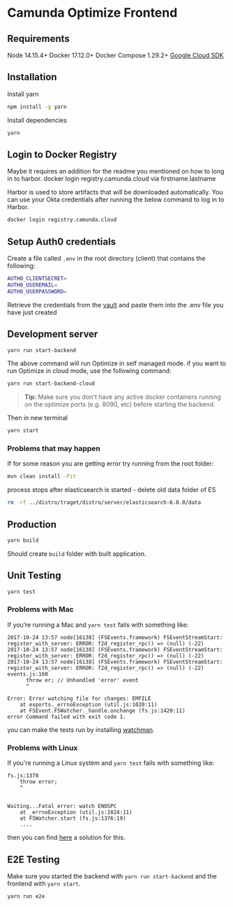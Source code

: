 # Camunda Optimize Frontend

## Requirements

Node 14.15.4+
Docker 17.12.0+
Docker Compose 1.29.2+
[Google Cloud SDK](https://cloud.google.com/sdk/docs/install)

## Installation

Install yarn

```bash
npm install -g yarn
```

Install dependencies

```bash
yarn
```

## Login to Docker Registry

Maybe it requires an addition for the readme you mentioned on how to long in to harbor.
docker login registry.camunda.cloud via firstname.lastname

Harbor is used to store artifacts that will be downloaded automatically. You can use your Okta credentials after
running the below command to log in to Harbor.

```bash
docker login registry.camunda.cloud
```

## Setup Auth0 credentials

Create a file called `.env` in the root directory (client) that contains the following:
```bash
AUTH0_CLIENTSECRET=
AUTH0_USEREMAIL=
AUTH0_USERPASSWORD=
```

Retrieve the credentials from the [vault](https://vault.int.camunda.com/ui/vault/secrets/secret/show/products/optimize/ci/jenkins) and paste them into the .env file you have just created


## Development server

```bash
yarn run start-backend
```

The above command will run Optimize in self managed mode.
if you want to run Optimize in cloud mode, use the following command:

```bash
yarn run start-backend-cloud
```
> **Tip:**
  Make sure you don't have any active docker containers running on the optimize ports (e.g. 8090, etc) before starting the backend.

Then in new terminal

```bash
yarn start
```

### Problems that may happen

If for some reason you are getting error try running from the root folder:

```bash
mvn clean install -Pit
```

process stops after elasticsearch is started - delete old data folder of ES

```bash
rm -rf ../distro/traget/distro/server/elasticsearch-6.0.0/data
```

## Production

```bash
yarn build
```

Should create ``build`` folder with built application.

## Unit Testing

```bash
yarn test
```

### Problems with Mac

If you’re running a Mac and `yarn test` fails with something like:

```
2017-10-24 13:57 node[16138] (FSEvents.framework) FSEventStreamStart: register_with_server: ERROR: f2d_register_rpc() => (null) (-22)
2017-10-24 13:57 node[16138] (FSEvents.framework) FSEventStreamStart: register_with_server: ERROR: f2d_register_rpc() => (null) (-22)
2017-10-24 13:57 node[16138] (FSEvents.framework) FSEventStreamStart: register_with_server: ERROR: f2d_register_rpc() => (null) (-22)
events.js:160
      throw er; // Unhandled 'error' event
      ^

Error: Error watching file for changes: EMFILE
    at exports._errnoException (util.js:1020:11)
    at FSEvent.FSWatcher._handle.onchange (fs.js:1420:11)
error Command failed with exit code 1.

```

you can make the tests run by installing [watchman](https://facebook.github.io/watchman/docs/install.html).

### Problems with Linux

If you're running a Linux system and `yarn test` fails with something like:

```
fs.js:1378
    throw error;
    ^


Waiting...Fatal error: watch ENOSPC
    at _errnoException (util.js:1024:11)
    at FSWatcher.start (fs.js:1376:19)
    ....
```

then you can find [here](https://stackoverflow.com/a/17437601) a solution for this.

## E2E Testing

Make sure you started the backend with `yarn run start-backend` and the frontend with `yarn start`.

```bash
yarn run e2e
```
